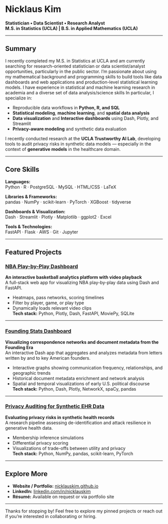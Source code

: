 # Nicklaus Kim

**Statistician • Data Scientist • Research Analyst**  
**M.S. in Statistics (UCLA) | B.S. in Applied Mathematics (UCLA)**

---

## Summary

I recently completed my M.S. in Statistics at UCLA and am currently searching for research-oriented statistician or data scientist/analyst opportunities, particularly in the public sector. I’m passionate about using my mathematical background and programming skills to build tools like data dashboards and web applications and production-level statistical learning models. I have experience in statistical and machine learning research in academia and a diverse set of data analysis/science skills In particular, I specialize in:
- Reproducible data workflows in **Python, R, and SQL**
- **Statistical modeling**, **machine learning**, and **spatial data analysis**
- **Data visualization** and **Interactive dashboards** using Dash, Plotly, and Streamlit
- **Privacy-aware modeling** and synthetic data evaluation

I recently conducted research at the **UCLA Trustworthy AI Lab**, developing tools to audit privacy risks in synthetic data models — especially in the context of **generative models** in the healthcare domain.

---

## Core Skills

**Languages:**  
Python · R · PostgreSQL · MySQL · HTML/CSS · LaTeX  

**Libraries & Frameworks:**  
pandas · NumPy · scikit-learn · PyTorch · XGBoost · tidyverse  

**Dashboards & Visualization:**  
Dash · Streamlit · Plotly · Matplotlib · ggplot2 · Excel

**Tools & Technologies:**  
FastAPI · Flask · AWS · Git · Jupyter

---

## Featured Projects

### [NBA Play-by-Play Dashboard](https://github.com/nicklauskim/nba-dash)  
**An interactive basketball analytics platform with video playback**  
A full-stack web app for visualizing NBA play-by-play data using Dash and FastAPI.  
- Heatmaps, pass networks, scoring timelines  
- Filter by player, game, or play type  
- Dynamically loads relevant video clips  
**Tech stack:** Python, Plotly, Dash, FastAPI, MoviePy, SQLite

---

### [Founding Stats Dashboard](https://github.com/nicklauskim/founding-stat)  
**Visualizing correspondence networks and document metadata from the Founding Era**  
An interactive Dash app that aggregates and analyzes metadata from letters written by and to key American founders.  
- Interactive graphs showing communication frequency, relationships, and geographic trends  
- Historical document metadata enrichment and network analysis  
- Spatial and temporal visualizations of early U.S. political discourse  
**Tech stack:** Python, Dash, Plotly, NetworkX, spaCy, pandas

---

### [Privacy Auditing for Synthetic EHR Data](https://github.com/nicklauskim/tabular-synthetic-data-privacy-auditing)  
**Evaluating privacy risks in synthetic health records**  
A research pipeline assessing de-identification and attack resilience in generative health data.  
- Membership inference simulations  
- Differential privacy scoring  
- Visualizations of trade-offs between utility and privacy  
**Tech stack:** Python, NumPy, pandas, scikit-learn, PyTorch


---

## Explore More

- **Website / Portfolio:** [nicklauskim.github.io](https://nicklauskim.github.io)  
- **LinkedIn:** [linkedin.com/in/nicklauskim](https://www.linkedin.com/in/nicklauskim)  
- **Résumé:** Available on request or via portfolio site

---

Thanks for stopping by! Feel free to explore my pinned projects or reach out if you’re interested in collaborating or hiring.
